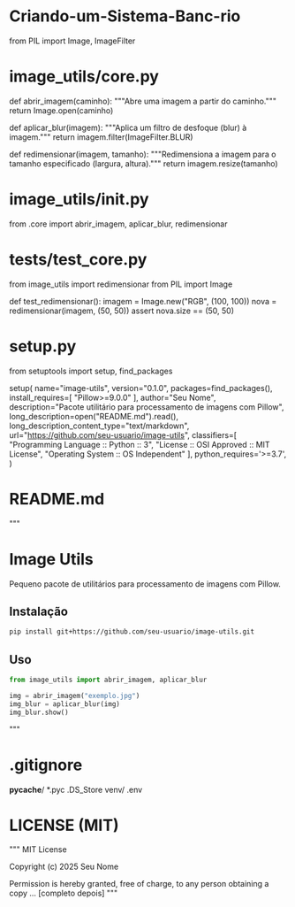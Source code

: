 # Criando-um-Sistema-Banc-rio
from PIL import Image, ImageFilter

# image_utils/core.py

def abrir_imagem(caminho):
    """Abre uma imagem a partir do caminho."""
    return Image.open(caminho)

def aplicar_blur(imagem):
    """Aplica um filtro de desfoque (blur) à imagem."""
    return imagem.filter(ImageFilter.BLUR)

def redimensionar(imagem, tamanho):
    """Redimensiona a imagem para o tamanho especificado (largura, altura)."""
    return imagem.resize(tamanho)

# image_utils/__init__.py
from .core import abrir_imagem, aplicar_blur, redimensionar

# tests/test_core.py
from image_utils import redimensionar
from PIL import Image

def test_redimensionar():
    imagem = Image.new("RGB", (100, 100))
    nova = redimensionar(imagem, (50, 50))
    assert nova.size == (50, 50)

# setup.py
from setuptools import setup, find_packages

setup(
    name="image-utils",
    version="0.1.0",
    packages=find_packages(),
    install_requires=[
        "Pillow>=9.0.0"
    ],
    author="Seu Nome",
    description="Pacote utilitário para processamento de imagens com Pillow",
    long_description=open("README.md").read(),
    long_description_content_type="text/markdown",
    url="https://github.com/seu-usuario/image-utils",
    classifiers=[
        "Programming Language :: Python :: 3",
        "License :: OSI Approved :: MIT License",
        "Operating System :: OS Independent"
    ],
    python_requires='>=3.7',
)

# README.md
"""
# Image Utils

Pequeno pacote de utilitários para processamento de imagens com Pillow.

## Instalação

```bash
pip install git+https://github.com/seu-usuario/image-utils.git
```

## Uso

```python
from image_utils import abrir_imagem, aplicar_blur

img = abrir_imagem("exemplo.jpg")
img_blur = aplicar_blur(img)
img_blur.show()
```
"""

# .gitignore
__pycache__/
*.pyc
.DS_Store
venv/
.env

# LICENSE (MIT)
"""
MIT License

Copyright (c) 2025 Seu Nome

Permission is hereby granted, free of charge, to any person obtaining a copy
... [completo depois]
"""

